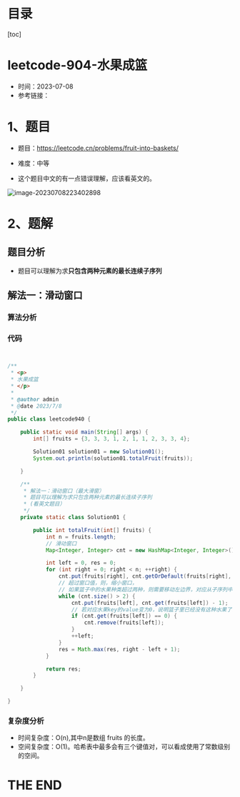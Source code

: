 # 目录

[toc]

# leetcode-904-水果成篮

- 时间：2023-07-08
- 参考链接：



# 1、题目

- 题目：https://leetcode.cn/problems/fruit-into-baskets/
- 难度：中等



- 这个题目中文的有一点错误理解，应该看英文的。

![image-20230708223402898](https://2021-joker.oss-cn-shanghai.aliyuncs.com/java_img/image-20230708223402898.png)



# 2、题解

## 题目分析

- 题目可以理解为求**只包含两种元素的最长连续子序列**

## 解法一：滑动窗口

### 算法分析





### 代码

```java


/**
 * <p>
 * 水果成篮
 * </p>
 *
 * @author admin
 * @date 2023/7/8
 */
public class leetcode940 {

    public static void main(String[] args) {
        int[] fruits = {3, 3, 3, 1, 2, 1, 1, 2, 3, 3, 4};

        Solution01 solution01 = new Solution01();
        System.out.println(solution01.totalFruit(fruits));

    }

    /**
     * 解法一：滑动窗口（最大滑窗）
     * 题目可以理解为求只包含两种元素的最长连续子序列
     * (看英文题目）
     */
    private static class Solution01 {

        public int totalFruit(int[] fruits) {
            int n = fruits.length;
            // 滑动窗口
            Map<Integer, Integer> cnt = new HashMap<Integer, Integer>();

            int left = 0, res = 0;
            for (int right = 0; right < n; ++right) {
                cnt.put(fruits[right], cnt.getOrDefault(fruits[right], 0) + 1);
                // 超过窗口值，则，缩小窗口，
                // 如果篮子中的水果种类超过两种，则需要移动左边界，对应从子序列中删去水果的value要减一
                while (cnt.size() > 2) {
                    cnt.put(fruits[left], cnt.get(fruits[left]) - 1);
                    // 若对应水果key的value变为0，说明篮子里已经没有这种水果了，水果种类要对应变化
                    if (cnt.get(fruits[left]) == 0) {
                        cnt.remove(fruits[left]);
                    }
                    ++left;
                }
                res = Math.max(res, right - left + 1);
            }

            return res;
        }

    }

}

```





### 复杂度分析



- 时间复杂度：O(n),其中n是数组 fruits 的长度。
- 空间复杂度：O(1)。哈希表中最多会有三个键值对，可以看成使用了常数级别的空间。







# THE END